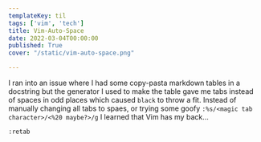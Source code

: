 ```yaml
---
templateKey: til
tags: ['vim', 'tech']
title: Vim-Auto-Space
date: 2022-03-04T00:00:00
published: True
cover: "/static/vim-auto-space.png"

---
```


I ran into an issue where I had some copy-pasta markdown tables in a docstring but the generator I used to make the table gave me tabs instead of spaces in odd places which caused `black` to throw a fit.
Instead of manually changing all tabs to spaes, or trying some goofy `:%s/<magic tab character>/<%20 maybe?>/g` I learned that Vim has my back...

```
:retab
```
